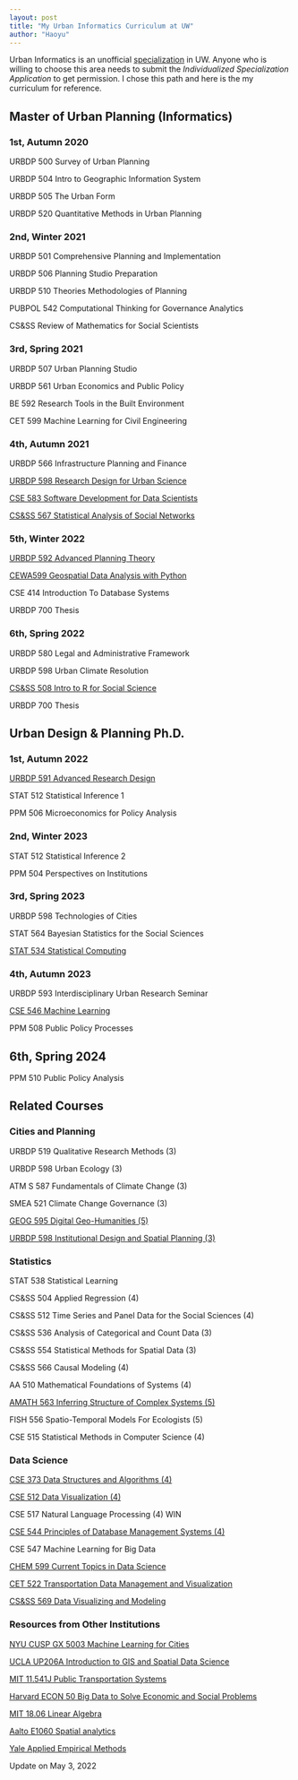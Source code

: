 ```yaml
---
layout: post
title: "My Urban Informatics Curriculum at UW"
author: "Haoyu"
---
```


Urban Informatics is an unofficial [specialization](https://urbdp.be.uw.edu/programs/mup-graduate-degree/specializations/) in UW. Anyone who is willing to choose this area needs to submit the *Individualized Specialization Application* to get permission. I chose this path and here is the my curriculum for reference.

## Master of Urban Planning (Informatics)

### 1st, Autumn 2020

URBDP 500 Survey of Urban Planning

URBDP 504 Intro to Geographic Information System

URBDP 505 The Urban Form

URBDP 520 Quantitative Methods in Urban Planning

### 2nd, Winter 2021

URBDP 501 Comprehensive Planning and Implementation

URBDP 506 Planning Studio Preparation

URBDP 510 Theories Methodologies of Planning

PUBPOL 542 Computational Thinking for Governance Analytics 

CS&SS Review of Mathematics for Social Scientists

### 3rd, Spring 2021

URBDP 507 Urban Planning Studio 

URBDP 561 Urban Economics and Public Policy 

BE 592 Research Tools in the Built Environment 

CET 599 Machine Learning for Civil Engineering

### 4th, Autumn 2021

URBDP 566 Infrastructure Planning and Finance

[URBDP 598 Research Design for Urban Science](https://researchdesign.be.uw.edu/)

[CSE 583 Software Development for Data Scientists](http://uwseds.github.io/syllabus.html)

[CS&SS 567 Statistical Analysis of Social Networks](https://thmccormick.github.io/teaching/)

### 5th, Winter 2022

[URBDP 592 Advanced Planning Theory](https://home.foreveroverhead.cloud/udp592_syllabus.pdf)

[CEWA599 Geospatial Data Analysis with Python](https://github.com/UW-GDA/gda_course_2020) 

CSE 414 Introduction To Database Systems

URBDP 700 Thesis

### 6th, Spring 2022

URBDP 580 Legal and Administrative Framework

URBDP 598 Urban Climate Resolution

[CS&SS 508 Intro to R for Social Science](https://clanfear.github.io/CSSS508/)

URBDP 700 Thesis

## Urban Design & Planning Ph.D.

### 1st, Autumn 2022

[URBDP 591 Advanced Research Design](https://researchdesign.be.uw.edu/)

STAT 512 Statistical Inference 1

PPM 506 Microeconomics for Policy Analysis

### 2nd, Winter 2023

STAT 512 Statistical Inference 2

PPM 504 Perspectives on Institutions

### 3rd, Spring 2023

URBDP 598 Technologies of Cities

STAT 564 Bayesian Statistics for the Social Sciences

[STAT 534 Statistical Computing](https://sites.stat.washington.edu/mmp/courses/stat534/spring19/)

### 4th, Autumn 2023

URBDP 593 Interdisciplinary Urban Research Seminar

[CSE 546 Machine Learning](https://courses.cs.washington.edu/courses/cse546/)

PPM 508 Public Policy Processes

## 6th, Spring 2024

PPM 510 Public Policy Analysis

## Related Courses

### Cities and Planning

URBDP 519 Qualitative Research Methods (3)

URBDP 598 Urban Ecology (3)

ATM S 587 Fundamentals of Climate Change (3) 

SMEA 521 Climate Change Governance (3)

[GEOG 595 Digital Geo-Humanities (5)](https://github.com/jakobzhao/geog595)

[URBDP 598 Institutional Design and Spatial Planning (3)](http://globalcourse.inplanning.eu/)

### Statistics

STAT 538 Statistical Learning 

CS&SS 504 Applied Regression (4)

CS&SS 512 Time Series and Panel Data for the Social Sciences (4)

CS&SS 536 Analysis of Categorical and Count Data (3)

CS&SS 554 Statistical Methods for Spatial Data (3)

CS&SS 566 Causal Modeling (4)

AA 510 Mathematical Foundations of Systems (4) 

[AMATH 563 Inferring Structure of Complex Systems (5)](https://canvas.uw.edu/courses/1448035)

FISH 556 Spatio-Temporal Models For Ecologists (5)

CSE 515 Statistical Methods in Computer Science (4) 

### Data Science

[CSE 373 Data Structures and Algorithms (4)](https://courses.cs.washington.edu/courses/cse373/20au/)

[CSE 512 Data Visualization (4)](https://courses.cs.washington.edu/courses/cse512/19sp/)

CSE 517 Natural Language Processing (4) WIN

[CSE 544 Principles of Database Management Systems (4)](http://courses.cs.washington.edu/courses/cse544/)

CSE 547 Machine Learning for Big Data 

[CHEM 599 Current Topics in Data Science](https://escience.washington.edu/uw-data-science-seminar/)

[CET 522 Transportation Data Management and Visualization](https://zhiyongcui.com/CEE412_CET522/)

[CS&SS 569 Data Visualizing and Modeling](https://faculty.washington.edu/cadolph/?page=22)

### Resources from Other Institutions

[NYU CUSP GX 5003 Machine Learning for Cities](https://wp.nyu.edu/ml4c2020/)

[UCLA UP206A Introduction to GIS and Spatial Data Science](https://yohman.github.io/21W-UP206A/)

[MIT 11.541J Public Transportation Systems](https://ocw.mit.edu/courses/civil-and-environmental-engineering/1-258j-public-transportation-systems-spring-2017/index.htm)

[Harvard ECON 50 Big Data to Solve Economic and Social Problems](https://opportunityinsights.org/course/)

[MIT 18.06 Linear Algebra](https://ocw.mit.edu/courses/mathematics/18-06sc-linear-algebra-fall-2011/resource-index/)

[Aalto E1060 Spatial analytics](https://spatial-analytics.readthedocs.io/en/latest/)

[Yale Applied Empirical Methods](https://github.com/paulgp/applied-methods-phd)

Update on May 3, 2022
